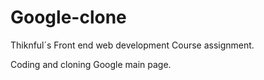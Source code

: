 Google-clone
============

Thiknful´s Front end web development Course assignment.

Coding and cloning Google main page.
